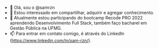 - 👋 Olá, sou o @samrzn
- 👀 Estou interessado em compartilhar, adquirir e agregar conhecimento.
- 🌱 Atualmente estou participando do bootcamp Recode PRO 2022 aprendendo Desenvolvimento Full Stack, também faço bacharel em Gestão Pública na UFMG.
- 📫 Para entrar em contato comigo, é através do LinkedIn (https://www.linkedin.com/in/sam-rzn/).

<!---
samrzn/samrzn is a ✨ special ✨ repository because its `README.md` (this file) appears on your GitHub profile.
You can click the Preview link to take a look at your changes.
--->

